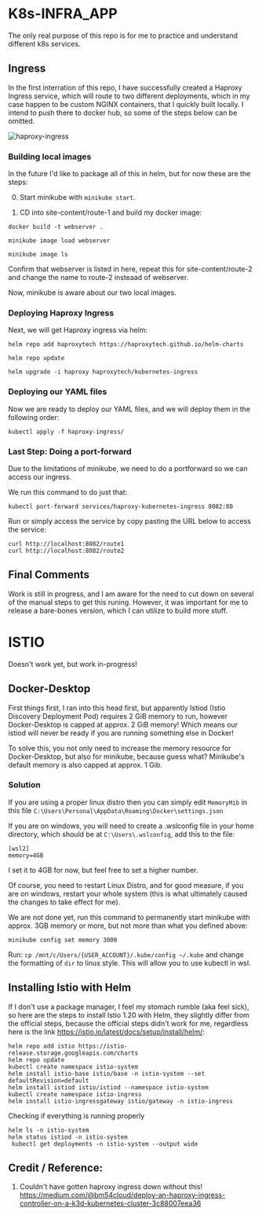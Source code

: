 # K8s-INFRA_APP
The only real purpose of this repo is for me to practice and understand different k8s services.

## Ingress
In the first interration of this repo, I have successfully created a Haproxy Ingress service, which will route to two different deployments, which in my case happen to be custom NGINX containers, that I quickly built locally. I intend to push there to docker hub, so some of the steps below can be omitted.

![haproxy-ingress](https://github.com/BhruguR/k8s-infra-app/assets/94770711/c49b6649-ec58-4119-aabb-0db52e1673d9)

### Building local images
In the future I'd like to package all of this in helm, but for now these are the steps:

0. Start minikube with `minikube start`.

1. CD into site-content/route-1 and build my docker image:

```
docker build -t webserver .

minikube image load webserver

minikube image ls
```

Confirm that webserver is listed in here, repeat this for site-content/route-2 and change the name to route-2 insteaad of webserver.

Now, minikube is aware about our two local images.

### Deploying Haproxy Ingress
Next, we will get Haproxy ingress via helm:

```
helm repo add haproxytech https://haproxytech.github.io/helm-charts

helm repo update

helm upgrade -i haproxy haproxytech/kubernetes-ingress
```

### Deploying our YAML files
Now we are ready to deploy our YAML files, and we will deploy them in the following order:

```
kubectl apply -f haproxy-ingress/
```

### Last Step: Doing a port-forward

Due to the limitations of minikube, we need to do a portforward so we can access our ingress.

We run this command to do just that:

```
kubectl port-forward services/haproxy-kubernetes-ingress 8082:80
```

Run or simply access the service by copy pasting the URL below to access the service:
 ```
curl http://localhost:8082/route1
curl http://localhost:8082/route2
```

## Final Comments
Work is still in progress, and I am aware for the need to cut down on several of the manual steps to get this runing. However, it was important for me to release a bare-bones version, which I can utilize to build more stuff.

# ISTIO
Doesn't work yet, but work in-progress!

## Docker-Desktop
First things first, I ran into this head first, but apparently Istiod (Istio Discovery Deployment Pod) requires 2 GiB memory to run, however Docker-Desktop is capped at approx. 2 GiB memory! Which means our istiod will never be ready if you are running something else in Docker!

To solve this, you not only need to increase the memory resource for Docker-Desktop, but also for minikube, because guess what? Minikube's default memory is also capped at approx. 1 Gib.

### Solution
If you are using a proper linux distro then you can simply edit `MemoryMib` in this file `C:\Users\Personal\AppData\Roaming\Docker\settings.json`

If you are on windows, you will need to create a .wslconfig file in your home directory, which should be at `C:\Users\.wslconfig`, add this to the file:
```
[wsl2]
memory=4GB 
```
I set it to 4GB for now, but feel free to set a higher number.

Of course, you need to restart Linux Distro, and for good measure, if you are on windows, restart your whole system (this is what ultimately caused the changes to take effect for me).

We are not done yet, run this command to permanently start minikube with approx. 3GB memory or more, but not more than what you defined above:
```
minikube config set memory 3000
```

Run: `cp /mnt/c/Users/{USER_ACCOUNT}/.kube/config ~/.kube` and change the formatting of `dir` to linux style. This will allow you to use kubectl in wsl. 

## Installing Istio with Helm

If I don't use a package manager, I feel my stomach rumble (aka feel sick), so here are the steps to install Istio 1.20 with Helm, they slightly differ from the official steps, because the official steps didn't work for me, regardless here is the link https://istio.io/latest/docs/setup/install/helm/:

```
helm repo add istio https://istio-release.storage.googleapis.com/charts
helm repo update
kubectl create namespace istio-system
helm install istio-base istio/base -n istio-system --set defaultRevision=default
helm install istiod istio/istiod --namespace istio-system
kubectl create namespace istio-ingress
helm install istio-ingressgateway istio/gateway -n istio-ingress
```

Checking if everything is running properly
```
helm ls -n istio-system
helm status istiod -n istio-system
 kubectl get deployments -n istio-system --output wide
```

## Credit / Reference:
1. Couldn't have gotten haproxy ingress down without this! 
   https://medium.com/@bm54cloud/deploy-an-haproxy-ingress-controller-on-a-k3d-kubernetes-cluster-3c88007eea36
